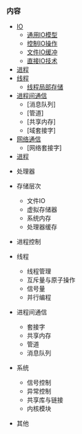 
### 内容

- [IO](ch01)
    - [通用IO模型](ch01/01_通用IO模型.md)
    - [控制IO操作](ch01/02_控制IO操作.md)
    - [文件IO缓冲](ch01/03_文件IO缓冲.md)
    - [直接IO技术](ch01/04_直接IO技术.md)
- [进程](ch02)
- [线程](ch03)
    - [线程局部存储](ch03/04_线程局部存储.md)
- [进程间通信]()
    - [消息队列]
    - [管道]
    - [共享内存]
    - [域套接字]
- [网络通信]()
    - [网络套接字]
- [进程]()
    

* 处理器

* 存储层次
    * 文件IO
    * 虚拟存储器
    * 系统内存
    * 处理器缓存

* 进程控制

* 线程
    * 线程管理
    * 互斥量与原子操作
    * 信号量
    * 并行编程

* 进程间通信
    * 套接字
    * 共享内存
    * 管道
    * 消息队列

* 系统
    * 信号控制
    * 异常控制
    * 共享库与链接
    * 内核模块

* 其他
